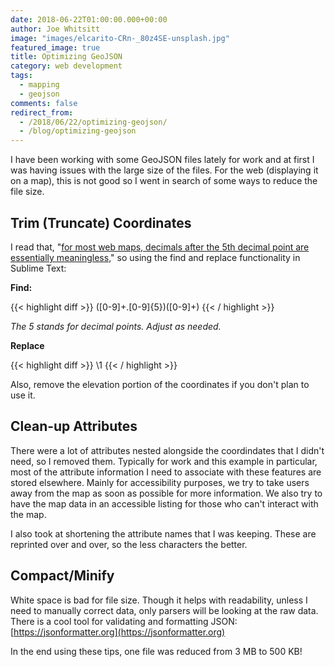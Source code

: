 ```yaml
---
date: 2018-06-22T01:00:00.000+00:00
author: Joe Whitsitt
image: "images/elcarito-CRn-_80z4SE-unsplash.jpg"
featured_image: true
title: Optimizing GeoJSON
category: web development
tags:
  - mapping
  - geojson
comments: false
redirect_from:
  - /2018/06/22/optimizing-geojson/
  - /blog/optimizing-geojson
---
```

I have been working with some GeoJSON files lately for work and at first I was having issues with the large size of the files. For the web (displaying it on a map), this is not good so I went in search of some ways to reduce the file size.

## Trim (Truncate) Coordinates

I read that, "[for most web maps, decimals after the 5th decimal point are essentially meaningless,](https://sandbox.idre.ucla.edu/sandbox/general/optimize-geojson)" so using the find and replace functionality in Sublime Text:

**Find:**

{{< highlight diff >}}
([0-9]+\.[0-9]{5})([0-9]+)
{{< / highlight >}}

_The 5 stands for decimal points. Adjust as needed._

**Replace**

{{< highlight diff >}}
\1
{{< / highlight >}}

Also, remove the elevation portion of the coordinates if you don't plan to use it.

## Clean-up Attributes

There were a lot of attributes nested alongside the coordindates that I didn't need, so I removed them. Typically for work and this example in particular, most of the attribute information I need to associate with these features are stored elsewhere. Mainly for accessibility purposes, we try to take users away from the map as soon as possible for more information. We also try to have the map data in an accessible listing for those who can't interact with the map.

I also took at shortening the attribute names that I was keeping. These are reprinted over and over, so the less characters the better.

## Compact/Minify

White space is bad for file size. Though it helps with readability, unless I need to manually correct data, only parsers will be looking at the raw data. There is a cool tool for validating and formatting JSON: [https://jsonformatter.org](https://jsonformatter.org)

In the end using these tips, one file was reduced from 3 MB to 500 KB!
